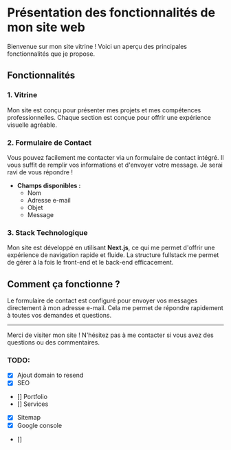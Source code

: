 # Présentation des fonctionnalités de mon site web

Bienvenue sur mon site vitrine ! Voici un aperçu des principales fonctionnalités que je propose.

## Fonctionnalités

### 1. Vitrine

Mon site est conçu pour présenter mes projets et mes compétences professionnelles. Chaque section est conçue pour offrir une expérience visuelle agréable.

### 2. Formulaire de Contact

Vous pouvez facilement me contacter via un formulaire de contact intégré. Il vous suffit de remplir vos informations et d'envoyer votre message. Je serai ravi de vous répondre !

- **Champs disponibles :**
  - Nom
  - Adresse e-mail
  - Objet
  - Message

### 3. Stack Technologique

Mon site est développé en utilisant **Next.js**, ce qui me permet d'offrir une expérience de navigation rapide et fluide. La structure fullstack me permet de gérer à la fois le front-end et le back-end efficacement.

## Comment ça fonctionne ?

Le formulaire de contact est configuré pour envoyer vos messages directement à mon adresse e-mail. Cela me permet de répondre rapidement à toutes vos demandes et questions.

---

Merci de visiter mon site ! N'hésitez pas à me contacter si vous avez des questions ou des commentaires.

### TODO:

- [x] Ajout domain to resend
- [x] SEO
- [] Portfolio
- [] Services
- [x] Sitemap
- [x] Google console
- []
